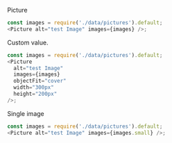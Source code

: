 Picture

```js
const images = require('./data/pictures').default;
<Picture alt="test Image" images={images} />;
```

Custom value.

```js
const images = require('./data/pictures').default;
<Picture
  alt="test Image"
  images={images}
  objectFit="cover"
  width="300px"
  height="200px"
/>;
```

Single image

```js
const images = require('./data/pictures').default;
<Picture alt="test Image" images={images.small} />;
```
